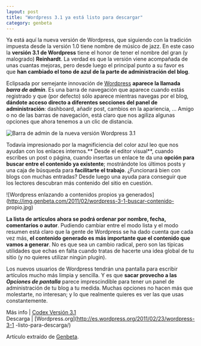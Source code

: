 ```yaml
---
layout: post
title: "Wordpress 3.1 ya está listo para descargar"
category: genbeta
---
```




Ya está aquí la nueva versión de Wordpress, que siguiendo con la tradición
impuesta desde la versión 1.0 tiene nombre de músico de jazz. En este caso la
**versión 3.1 de Wordpress** tiene el honor de tener el nombre del gran (y
malogrado) **Reinhardt**. La verdad es que la versión viene acompañada de unas
cuantas mejoras, pero desde luego el principal punto a su favor es que **han
cambiado el tono de azul de la parte de administración del blog**.

Eclipsada por semejante innovación de
[Wordpress](http://www.genbeta.com/productos/plataformas-de-blogs/wordpress-3)
**aparece la llamada _barra de admin_**. Es una barra de navegación que
aparece cuando estás registrado y que (por defecto) sólo aparece mientras
navegas por el blog, **dándote acceso directo a diferentes secciones del panel
de administración**: dashboard, añadir post, cambios en la apariencia, ...
Amigo o no de las barras de navegación, está claro que nos agiliza algunas
opciones que ahora tenemos a un clic de distancia.  
  
![Barra de admin de la nueva versión Wordpress
3.1](http://img.genbeta.com/2011/02/wordpress-3-1-barra-admin.jpg)

Todavía impresionado por la magnificiencia del color azul leo que nos ayudan
con los enlaces internos.** Desde el editor visual**, cuando escribes un post
o página, cuando insertas un enlace te da una **opción para buscar entre el
contenido ya existente**; mostrándote los últimos posts y una caja de búsqueda
para **facilitarte el trabajo**. ¿Funcionará bien con blogs con muchas
entradas? Desde luego una ayuda para conseguir que los lectores descubran más
contenido del sitio en cuestión.

![Wordpress enlazando a contenidos propios ya
generados](http://img.genbeta.com/2011/02/wordpress-3-1-buscar-contenido-
propio.jpg)

**La lista de artículos ahora se podrá ordenar por nombre, fecha, comentarios o autor**. Pudiendo cambiar entre el modo lista y el modo resumen está claro que la gente de Wordpress se ha dado cuenta que cada vez más, **el contenido generado es más importante que el contenido que vamos a generar**. No es que sea un cambio radical, pero son las típicas utilidades que echas en falta cuando tratas de hacerte una idea global de tu sitio (y no quieres utilizar ningún plugin).

Los nuevos usuarios de Wordpress tendrán una pantalla para escribir artículos
mucho más limpia y sencilla. Y es que **sacar provecho a las _Opciones de
pantalla_** parece imprescindible para tener un panel de administración de tu
blog a tu medida. Muchas opciones no hacen más que molestarte, no interesan; y
lo que realmente quieres es ver las que usas constantemente.

Más info | [Codex Versión 3.1](http://codex.wordpress.org/Version_3.1)  
Descarga | [Wordpress.org](http://es.wordpress.org/2011/02/23/wordpress-3-1
-listo-para-descarga/)

Artículo extraído de [Genbeta](http://www.genbeta.com).